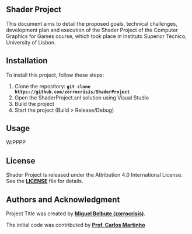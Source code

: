 ## **Shader Project**

This document aims to detail the proposed goals, technical challenges, development plan and execution of the Shader Project of the Computer Graphics for Games course, which took place in Instituto Superior Técnico, University of Lisbon.


## **Installation**

To install this project, follow these steps:

1. Clone the repository: **`git clone https://github.com/zorrocrisis/ShaderProject`**
2. Open the ShaderProject.snl solution using Visual Studio
4. Build the project
5. Start the project (Build > Release/Debug)

## **Usage**

WIPPPP


## **License**

Shader Project is released under the Attribution 4.0 International License. See the **[LICENSE](https://creativecommons.org/licenses/by/4.0/)** file for details.

## **Authors and Acknowledgment**

Project Title was created by **[Miguel Belbute (zorrocrisis)](https://github.com/zorrocrisis)**.

The initial code was contributed by **[Prof. Carlos Martinho](https://fenix.tecnico.ulisboa.pt/homepage/ist14181)**

